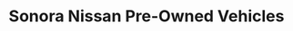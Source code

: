 ---
title: "Sonora Nissan Pre-Owned Vehicles"
url: /yuma/sonora-nissan-pre-owned-vehicles/
shop: car
---